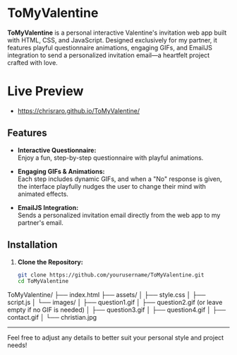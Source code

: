 ﻿# ToMyValentine

**ToMyValentine** is a personal interactive Valentine's invitation web app built with HTML, CSS, and JavaScript. Designed exclusively for my partner, it features playful questionnaire animations, engaging GIFs, and EmailJS integration to send a personalized invitation email—a heartfelt project crafted with love.

# Live Preview 
- https://chrisraro.github.io/ToMyValentine/
## Features

- **Interactive Questionnaire:**  
  Enjoy a fun, step-by-step questionnaire with playful animations.
  
- **Engaging GIFs & Animations:**  
  Each step includes dynamic GIFs, and when a "No" response is given, the interface playfully nudges the user to change their mind with animated effects.

- **EmailJS Integration:**  
  Sends a personalized invitation email directly from the web app to my partner's email.

## Installation

1. **Clone the Repository:**

   ```bash
   git clone https://github.com/yourusername/ToMyValentine.git
   cd ToMyValentine

ToMyValentine/
├── index.html
├── assets/
│   ├── style.css
│   ├── script.js
│   └── images/
│       ├── question1.gif
│       ├── question2.gif    (or leave empty if no GIF is needed)
│       ├── question3.gif
│       ├── question4.gif
│       ├── contact.gif
│       └── christian.jpg

---

Feel free to adjust any details to better suit your personal style and project needs!
